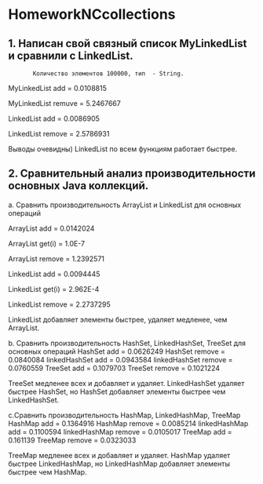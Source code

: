 # HomeworkNCcollections
## 1. Написан свой связный список MyLinkedList и сравнили с LinkedList.

           Количество элементов 100000, тип  - String.
           
 MyLinkedList add = 0.0108815 
 
 MyLinkedList remuve = 5.2467667
 
 LinkedList add = 0.0086905
 
 LinkedList remove = 2.5786931
 
 
 Выводы очевидны)  LinkedList по всем функциям работает быстрее.

## 2. Сравнительный анализ производительности основных Java коллекций.

 a. Сравнить производительность ArrayList и LinkedList для основных операций
 

 ArrayList add = 0.0142024 
 
 ArrayList get(i) = 1.0E-7 
 
 ArrayList remove = 1.2392571 
 
 LinkedList add = 0.0094445
 
 LinkedList get(i) = 2.962E-4
 
 LinkedList remove = 2.2737295
 

 LinkedList добавляет элементы быстрее, удаляет медленее, чем ArrayList.

 b. Сравнить производительность HashSet, LinkedHashSet, TreeSet для основных операций
  HashSet add = 0.0626249
  HashSet remove = 0.0840084
  linkedHashSet add = 0.0943584
  linkedHashSet remove = 0.0760559
  TreeSet add = 0.1079703
  TreeSet remove = 0.1021224

TreeSet медленее всех и добавляет и удаляет. LinkedHashSet удаляет быстрее HashSet, но
HashSet добавляет элементы быстрее чем LinkedHashSet.

 c.Сравнить производительность HashMap, LinkedHashMap, TreeMap
  HashMap add = 0.1364916
  HashMap remove = 0.0085214
  linkedHashMap add = 0.1100594
  linkedHashMap remove = 0.0105017
  TreeMap add = 0.161139
  TreeMap remove = 0.0323033

TreeMap медленее всех и добавляет и удаляет. HashMap удаляет быстрее LinkedHashMap, но
LinkedHashMap добавляет элементы быстрее чем HashMap.
